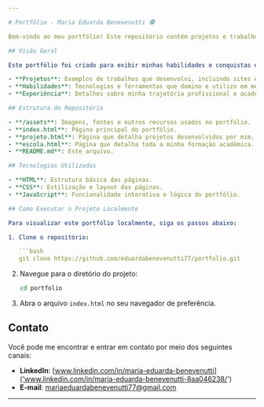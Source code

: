 ```yaml
---

# Portfólio - Maria Eduarda Benevenutti 🕵

Bem-vindo ao meu portfólio! Este repositório contém projetos e trabalhos desenvolvidos por mim. Aqui você encontrará uma coleção de projetos, habilidades e experiências que demonstram minha capacidade em desenvolvimento web e outras áreas de tecnologia.

## Visão Geral

Este portfólio foi criado para exibir minhas habilidades e conquistas em projetos de desenvolvimento. Nele, você encontrará informações sobre:

- **Projetos**: Exemplos de trabalhos que desenvolvi, incluindo sites e outras soluções tecnológicas.
- **Habilidades**: Tecnologias e ferramentas que domino e utilizo em meus projetos.
- **Experiência**: Detalhes sobre minha trajetória profissional e acadêmica.

## Estrutura do Repositório

- **/assets**: Imagens, fontes e outros recursos usados no portfólio.
- **index.html**: Página principal do portfólio.
- **projeto.html**: Página que detalha projetos desenvolvidos por mim.
- **escola.html**: Página que detalha toda a minha formação acadêmica.
- **README.md**: Este arquivo.

## Tecnologias Utilizadas

- **HTML**: Estrutura básica das páginas.
- **CSS**: Estilização e layout das páginas.
- **JavaScript**: Funcionalidade interativa e lógica do portfólio.

## Como Executar o Projeto Localmente

Para visualizar este portfólio localmente, siga os passos abaixo:

1. Clone o repositório:

   ```bash
   git clone https://github.com/eduardabenevenutti77/portfolio.git
   ```

2. Navegue para o diretório do projeto:

   ```bash
   cd portfolio
   ```

3. Abra o arquivo `index.html` no seu navegador de preferência.

## Contato

Você pode me encontrar e entrar em contato por meio dos seguintes canais:

- **LinkedIn**: [www.linkedin.com/in/maria-eduarda-benevenutti]('www.linkedin.com/in/maria-eduarda-benevenutti-8aa046238/')
- **E-mail**: mariaeduardabenevenutti77@gmail.com

---
```



